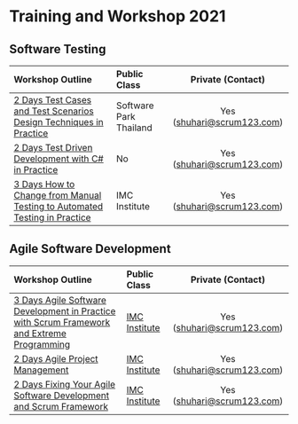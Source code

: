 # Training and Workshop 2021

## Software Testing

| Workshop Outline | Public Class | Private (Contact) |
| :----- | :----- | :-----: |
| [2 Days Test Cases and Test Scenarios Design Techniques in Practice](./software-testing/2-days-test-techniques-in-practices.md) |Software Park Thailand | Yes ([shuhari@scrum123.com](mailto:shuhari@scrum123.com))  |
| [2 Days Test Driven Development with C# in Practice](./software-testing/2-days-tdd-with-c-sharp-in-practices.md) | No | Yes ([shuhari@scrum123.com](mailto:shuhari@scrum123.com))  |
| [3 Days How to Change from Manual Testing to Automated Testing in Practice](./software-testing/3-days-how-to-change-in-practice.md) |IMC Institute | Yes ([shuhari@scrum123.com](mailto:shuhari@scrum123.com))  |

## Agile Software Development

| Workshop Outline | Public Class | Private (Contact) |
| :----- | :----- | :-----: |
| [3 Days Agile Software Development in Practice with Scrum Framework and Extreme Programming](./agile/3-days-agile-software-development.md) | [IMC Institute](http://www.imcinstitute.com/agile) | Yes ([shuhari@scrum123.com](mailto:shuhari@scrum123.com))  |
| [2 Days Agile Project Management](./agile/2-days-agile-project-management.md) | [IMC Institute](http://www.imcinstitute.com/agileprj) | Yes ([shuhari@scrum123.com](mailto:shuhari@scrum123.com))  |
| [2 Days Fixing Your Agile Software Development and Scrum Framework](./agile/2-days-fix-your-agile-and-scrum.md) | [IMC Institute](http://www.imcinstitute.com/agile) | Yes ([shuhari@scrum123.com](mailto:shuhari@scrum123.com)) |

